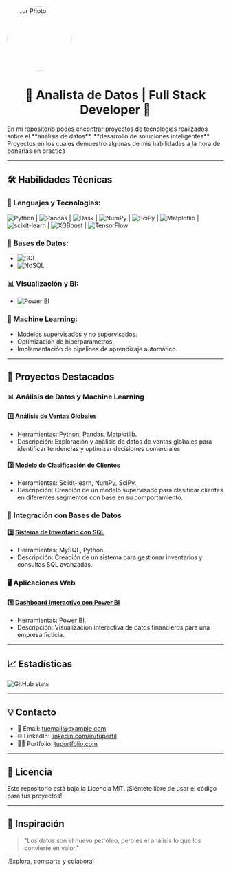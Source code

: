 <img src="https://via.placeholder.com/150" alt="Your Photo" style="border-radius: 50%; width: 150px;">
<div align="center">
  <h1>🌟 Analista de Datos | Full Stack Developer 🌟</h1>
</div>
En mi repositorio podes encontrar proyectos de tecnologias realizados sobre el **análisis de datos**, **desarrollo de soluciones inteligentes**. 
Proyectos en los cuales demuestro algunas de mis habilidades a la hora de ponerlas en practica

---

## 🛠️ **Habilidades Técnicas**
### 🔑 Lenguajes y Tecnologías:
![Python](https://img.shields.io/badge/Python-3776AB?style=for-the-badge&logo=python&logoColor=white) | ![Pandas](https://img.shields.io/badge/Pandas-150458?style=for-the-badge&logo=pandas&logoColor=white) | ![Dask](https://img.shields.io/badge/Dask-150458?style=for-the-badge&logo=dask&logoColor=white) | ![NumPy](https://img.shields.io/badge/NumPy-013243?style=for-the-badge&logo=numpy&logoColor=white) | ![SciPy](https://img.shields.io/badge/SciPy-CAAE6?style=for-the-badge&logo=scipy&logoColor=white) | ![Matplotlib](https://img.shields.io/badge/Matplotlib-0A77B5?style=for-the-badge) | ![scikit-learn](https://img.shields.io/badge/Scikit--Learn-F7931E?style=for-the-badge&logo=scikit-learn&logoColor=white) | ![XGBoost](https://img.shields.io/badge/Scikit--Learn-F7931E?style=for-the-badge&logo=scikit-learn&logoColor=white) | ![TensorFlow](https://img.shields.io/badge/Scikit--Learn-F7931E?style=for-the-badge&logo=scikit-learn&logoColor=white)

### 💾 Bases de Datos:
- ![SQL](https://img.shields.io/badge/SQL-4479A1?style=for-the-badge&logo=MySQL&logoColor=white)
- ![NoSQL](https://img.shields.io/badge/NoSQL-15A74B?style=for-the-badge)

### 📊 Visualización y BI:
- ![Power BI](https://img.shields.io/badge/Power--BI-F2C811?style=for-the-badge&logo=power-bi&logoColor=black)

### 🤖 Machine Learning:
- Modelos supervisados y no supervisados.
- Optimización de hiperparámetros.
- Implementación de pipelines de aprendizaje automático.

---

## 🧰 **Proyectos Destacados**
### 📊 **Análisis de Datos y Machine Learning**
#### 1️⃣ [Análisis de Ventas Globales](https://github.com/usuario/proyecto-ventas)
- Herramientas: Python, Pandas, Matplotlib.
- Descripción: Exploración y análisis de datos de ventas globales para identificar tendencias y optimizar decisiones comerciales.

#### 2️⃣ [Modelo de Clasificación de Clientes](https://github.com/usuario/modelo-clasificacion)
- Herramientas: Scikit-learn, NumPy, SciPy.
- Descripción: Creación de un modelo supervisado para clasificar clientes en diferentes segmentos con base en su comportamiento.

### 🔗 **Integración con Bases de Datos**
#### 3️⃣ [Sistema de Inventario con SQL](https://github.com/usuario/inventario-sql)
- Herramientas: MySQL, Python.
- Descripción: Creación de un sistema para gestionar inventarios y consultas SQL avanzadas.

### 🖥️ **Aplicaciones Web**
#### 4️⃣ [Dashboard Interactivo con Power BI](https://github.com/usuario/dashboard-powerbi)
- Herramientas: Power BI.
- Descripción: Visualización interactiva de datos financieros para una empresa ficticia.

---

## 📈 **Estadísticas**
![GitHub stats](https://github-readme-stats.vercel.app/api?username=usuario&show_icons=true&theme=radical)

---

## 💡 **Contacto**
- 📧 Email: [tuemail@example.com](mailto:tuemail@example.com)
- 🌐 LinkedIn: [linkedin.com/in/tuperfil](https://linkedin.com/in/tuperfil)
- 🧑‍💻 Portfolio: [tuportfolio.com](https://tuportfolio.com)

---

## 📝 **Licencia**
Este repositorio está bajo la Licencia MIT. ¡Siéntete libre de usar el código para tus proyectos!

---

## 🎨 **Inspiración**
> "Los datos son el nuevo petróleo, pero es el análisis lo que los convierte en valor."

¡Explora, comparte y colabora!
